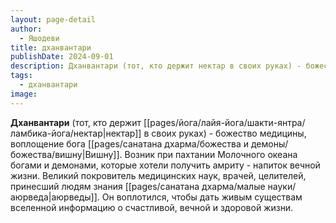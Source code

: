 ```yaml
---
layout: page-detail
author:
  - Яшодеви
title: дханвантари
publishDate: 2024-09-01
description: Дханвантари (тот, кто держит нектар в своих руках) - божество медицины, воплощение бога Вишну. Возник при пахтании Молочного океана богами и демонами, которые хотели получить амриту - напиток вечной жизни. Великий покровитель медицинских наук, врачей, целителей, принесший людям знания аюрведы. Он воплотился, чтобы дать живым существам вселенной информацию о счастливой, вечной и здоровой жизни.
tags:
  - дханвантари
image:
---
```

**Дханвантари** (тот, кто держит [[pages/йога/лайя-йога/шакти-янтра/ламбика-йога/нектар|нектар]] в своих руках) - божество медицины, воплощение бога [[pages/санатана дхарма/божества и демоны/божества/вишну|Вишну]]. Возник при пахтании Молочного океана богами и демонами, которые хотели получить амриту - напиток вечной жизни. Великий покровитель медицинских наук, врачей, целителей, принесший людям знания [[pages/санатана дхарма/малые науки/аюрведа|аюрведы]]. Он воплотился, чтобы дать живым существам вселенной информацию о счастливой, вечной и здоровой жизни.

